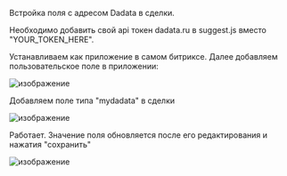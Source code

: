 Встройка поля с адресом Dadata в сделки.

Необходимо добавить свой api токен dadata.ru в suggest.js вместо "YOUR_TOKEN_HERE".

Устанавливаем как приложение в самом битриксе. Далее добавляем пользовательское поле в приложении:

![изображение](https://github.com/ashez1313/my_dadata/assets/23612649/b1f9ae30-1995-41d9-a607-617393d103bd)


Добавляем поле типа "mydadata" в сделки

![изображение](https://github.com/ashez1313/my_dadata/assets/23612649/507eaede-983f-4655-8e4e-7dc4cdb5fbaa)


Работает. Значение поля обновляется после его редактирования и нажатия "сохранить"

![изображение](https://github.com/ashez1313/my_dadata/assets/23612649/beb9fdbf-0938-478a-a5d9-467a58136b41)

